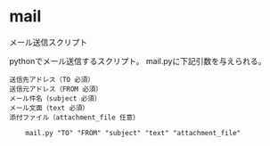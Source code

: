 # mail
メール送信スクリプト

pythonでメール送信するスクリプト。
mail.pyに下記引数を与えられる。

	送信先アドレス（TO 必須）
	送信元アドレス（FROM 必須）
	メール件名（subject 必須）
	メール文面（text 必須）
	添付ファイル（attachment_file 任意）

		mail.py "TO" "FROM" "subject" "text" "attachment_file"

